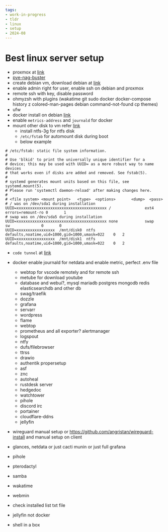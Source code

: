 ```yaml
---
tags:
- work-in-progress
- tldr
- linux
- setup
- 2024-08
---
```


# Best linux server setup

- proxmox at [link](https://www.proxmox.com/en/proxmox-virtual-environment/)
- [pve-nag-buster](https://github.com/foundObjects/pve-nag-buster/)
- create debian vm, download debian at [link](https://www.debian.org/distrib/)
- enable admin right for user, enable ssh on debian and proxmox
- remote ssh with key, disable password
- ohmyzsh with plugins (wakatime git sudo docker docker-compose history z colored-man-pages debian command-not-found cp themes)
- ufw
- docker install on debian [link](https://docs.docker.com/engine/install/debian/)
- enable `metrics-address` and `journald` for docker
- mount other disk to vm refer [link](https://pve.proxmox.com/wiki/Passthrough_Physical_Disk_to_Virtual_Machine_(VM))
  - install ntfs-3g for ntfs disk
  - `/etc/fstab` for automount disk during boot
  - below example

```fstab
# /etc/fstab: static file system information.
#
# Use 'blkid' to print the universally unique identifier for a
# device; this may be used with UUID= as a more robust way to name devices
# that works even if disks are added and removed. See fstab(5).
#
# systemd generates mount units based on this file, see systemd.mount(5).
# Please run 'systemctl daemon-reload' after making changes here.
#
# <file system> <mount point>   <type>  <options>       <dump>  <pass>
# / was on /dev/sda1 during installation
UUID=xxxxxxxxxxxxxxxxxxxxxxxxxxxxxxxxxxxxxxxx /               ext4    errors=remount-ro 0       1
# swap was on /dev/sda5 during installation
UUID=xxxxxxxxxxxxxxxxxxxxxxxxxxxxxxxxxxxxxxxx none            swap    sw              0       0
UUID=xxxxxxxxxxxxxxxxx	/mnt/disk0	ntfs	defaults,noatime,uid=1000,gid=1000,umask=022	0	2
UUID=xxxxxxxxxxxxxxxxx	/mnt/disk1	ntfs	defaults,noatime,uid=1000,gid=1000,umask=022	0	2
```

- `code tunnel` at [link](https://github.com/4mirul/notes/blob/ac3bbb164bcd7fc1991562d2d3f1837eb900bcb2/linux/vscode-tunnel.md)  

- docker enable journald for netdata and enable metric, perfect .env file
  - webtop for vscode remotely and for remote ssh
  - metube for download youtube
  - database and webui?, mysql mariadb postgres mongodb redis elasticsearchdb and other db
  - swag/traefik
  - dozzle
  - grafana
  - servarr
  - wordpress
  - flame
  - webtop
  - prometheus and all exporter? alertmanager
  - logspout
  - ntfy
  - dufs/filebrowser
  - ttrss
  - drawio
  - authentik propersetup
  - asf
  - znc
  - autoheal
  - rustdesk server
  - hedgedoc
  - watchtower
  - pihole
  - discord irc
  - portainer
  - cloudflare-ddns
  - jellyfin
- wireguard manual setup or https://github.com/angristan/wireguard-install and manual setup on client
- glances, netdata or just cacti munin or just full grafana
- pihole
- pterodactyl
- samba
- wakatime
- webmin
- check installed list txt file
- jellyfin not docker
- shell in a box